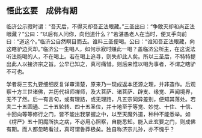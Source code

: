 ##  悟此玄要　成佛有期

临济公示寂时谓：“吾灭后，不得灭却吾正法眼藏。”三圣出曰：“争敢灭却和尚正法眼藏？”公曰：“以后有人问你，向他道什么？”若湛愚老人在当时，便叉手向前曰：“道这个。”临济公自然瞑目而去。谁料三圣便喝。公曰：“谁知吾正法眼藏，向这瞎驴边灭却。”临济公一生喝人，如何示寂时赚此一喝？盖临济公所主，在这说法听法能喝的人，不在喝上。若在喝上追寻，则失却此人矣。所以三圣后，不特特提出此人以接济宗之旨。公早已知之，真可痛惜。则后来惟以喝为事者，不谓之瞎驴不可也。

学者将三玄九要细细反复详审清楚，原来乃一现成返本还源之理，并非造作。后观察十方三世诸佛，并历代祖师禅师，及大菩萨、诸菩萨、辟支、缘觉、声闻境界，无不了然。后一有言句，或有理路，或无理路，凡五宗同异差别，便知其落处。若夫二十五圆通、二十五轮转、四十五圣位，并十地至于等觉、妙觉、十住、十信、十回向等等修行之门，皆不能出我掌握之中，以至天魔外道，种种不能悉举。如《楞严》五十阴魔所执之病，不必用心照察，自能悉知。能入此玄要之门，则成佛有期。而人都忽略看过，真可谓鲁莽极矣。独自称济宗儿孙，亦不愧乎？

